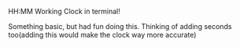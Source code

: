 HH:MM Working Clock in terminal!

Something basic, but had fun doing this.
Thinking of adding seconds too(adding this would make the clock way more accurate)
